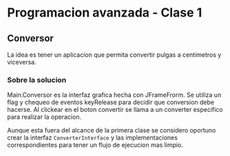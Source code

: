 # Programacion avanzada - Clase 1

## Conversor
La idea es tener un aplicacion que permita convertir pulgas a centimetros y viceversa. 

### Sobre la solucion

Main.Conversor es la interfaz grafica hecha con JFrameFrorm. Se utiliza un flag y chequeo de eventos keyRelease para decidir que conversion debe hacerse. Al clickear en el boton convertir se llama a un converter especifico para realizar la operacion. 

Aunque esta fuera del alcance de la primera clase se considero oportuno crear la interfaz `ConverterInterface` y las implementaciones correspondientes para tener un flujo de ejecucion mas limpio. 
